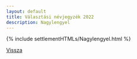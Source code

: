 ```yaml
---
layout: default
title: Választási névjegyzék 2022
description: Nagylengyel
---
```


{% include settlementHTMLs/Nagylengyel.html %}

[Vissza](../)